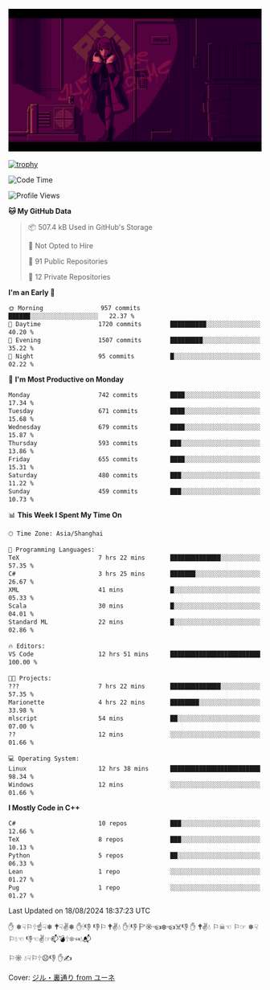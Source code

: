 ![](imgs/main.png)

[![trophy](https://github-profile-trophy.vercel.app/?username=NeilKleistGao&theme=dracula)](https://github.com/ryo-ma/github-profile-trophy)

<!--START_SECTION:waka-->
![Code Time](http://img.shields.io/badge/Code%20Time-1%2C275%20hrs%206%20mins-blue)

![Profile Views](http://img.shields.io/badge/Profile%20Views-0-blue)

**🐱 My GitHub Data** 

> 📦 507.4 kB Used in GitHub's Storage 
 > 
> 🚫 Not Opted to Hire
 > 
> 📜 91 Public Repositories 
 > 
> 🔑 12 Private Repositories 
 > 
**I'm an Early 🐤** 

```text
🌞 Morning                957 commits         ██████░░░░░░░░░░░░░░░░░░░   22.37 % 
🌆 Daytime                1720 commits        ██████████░░░░░░░░░░░░░░░   40.20 % 
🌃 Evening                1507 commits        █████████░░░░░░░░░░░░░░░░   35.22 % 
🌙 Night                  95 commits          █░░░░░░░░░░░░░░░░░░░░░░░░   02.22 % 
```
📅 **I'm Most Productive on Monday** 

```text
Monday                   742 commits         ████░░░░░░░░░░░░░░░░░░░░░   17.34 % 
Tuesday                  671 commits         ████░░░░░░░░░░░░░░░░░░░░░   15.68 % 
Wednesday                679 commits         ████░░░░░░░░░░░░░░░░░░░░░   15.87 % 
Thursday                 593 commits         ███░░░░░░░░░░░░░░░░░░░░░░   13.86 % 
Friday                   655 commits         ████░░░░░░░░░░░░░░░░░░░░░   15.31 % 
Saturday                 480 commits         ███░░░░░░░░░░░░░░░░░░░░░░   11.22 % 
Sunday                   459 commits         ███░░░░░░░░░░░░░░░░░░░░░░   10.73 % 
```


📊 **This Week I Spent My Time On** 

```text
🕑︎ Time Zone: Asia/Shanghai

💬 Programming Languages: 
TeX                      7 hrs 22 mins       ██████████████░░░░░░░░░░░   57.35 % 
C#                       3 hrs 25 mins       ███████░░░░░░░░░░░░░░░░░░   26.67 % 
XML                      41 mins             █░░░░░░░░░░░░░░░░░░░░░░░░   05.33 % 
Scala                    30 mins             █░░░░░░░░░░░░░░░░░░░░░░░░   04.01 % 
Standard ML              22 mins             █░░░░░░░░░░░░░░░░░░░░░░░░   02.86 % 

🔥 Editors: 
VS Code                  12 hrs 51 mins      █████████████████████████   100.00 % 

🐱‍💻 Projects: 
???                      7 hrs 22 mins       ██████████████░░░░░░░░░░░   57.35 % 
Marionette               4 hrs 22 mins       ████████░░░░░░░░░░░░░░░░░   33.98 % 
mlscript                 54 mins             ██░░░░░░░░░░░░░░░░░░░░░░░   07.00 % 
??                       12 mins             ░░░░░░░░░░░░░░░░░░░░░░░░░   01.66 % 

💻 Operating System: 
Linux                    12 hrs 38 mins      █████████████████████████   98.34 % 
Windows                  12 mins             ░░░░░░░░░░░░░░░░░░░░░░░░░   01.66 % 
```

**I Mostly Code in C++** 

```text
C#                       10 repos            ███░░░░░░░░░░░░░░░░░░░░░░   12.66 % 
TeX                      8 repos             ███░░░░░░░░░░░░░░░░░░░░░░   10.13 % 
Python                   5 repos             ██░░░░░░░░░░░░░░░░░░░░░░░   06.33 % 
Lean                     1 repo              ░░░░░░░░░░░░░░░░░░░░░░░░░   01.27 % 
Pug                      1 repo              ░░░░░░░░░░░░░░░░░░░░░░░░░   01.27 % 
```




 Last Updated on 18/08/2024 18:37:23 UTC
<!--END_SECTION:waka-->

✋ ❄☟⚐🕆☝☟❄ 🕈☟✌❄ ✋🕯👎 👎⚐ 🕈✌💧 ✋🕯👎 🏱☼☜❄☜☠👎 ✋ 🕈✌💧 ⚐☠☜ ⚐☞ ❄☟⚐💧☜ 👎☜✌☞📫💣🕆❄☜💧📬

⚐☼ 💧☟⚐🕆☹👎 ✋✍

Cover: [ジル・裏通り from ユーネ](https://www.pixiv.net/artworks/62127066)
